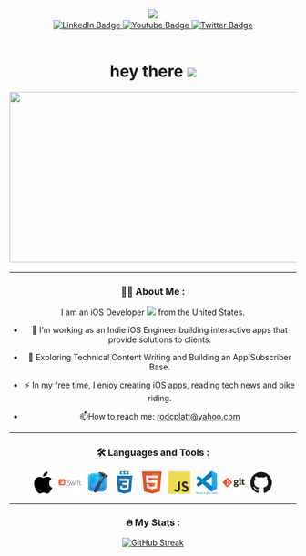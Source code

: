 <div id="header" align="center">
  <img src="https://media.giphy.com/media/M9gbBd9nbDrOTu1Mqx/giphy.gif" width="100"/>
<div id="badges">
  <a href="https://www.linkedin.com/in/rodney-platt">
    <img src="https://img.shields.io/badge/LinkedIn-blue?style=for-the-badge&logo=linkedin&logoColor=white" alt="LinkedIn Badge"/>
  </a>
  <a href="https://www.youtube.com@iosengineering">
    <img src="https://img.shields.io/badge/YouTube-red?style=for-the-badge&logo=youtube&logoColor=white" alt="Youtube Badge"/>
  </a>
  <a href="https://www.twitter.com/rodplatt2">
    <img src="https://img.shields.io/badge/Twitter-blue?style=for-the-badge&logo=twitter&logoColor=white" alt="Twitter Badge"/>
  </a>

 </div>

 <img src="https://komarev.com/ghpvc/?username=rodney-platt-jr&style=flat-square&color=blue" alt=""/>
<h1>
  hey there
  <img src="https://media.giphy.com/media/hvRJCLFzcasrR4ia7z/giphy.gif" width="30px"/>
</h1>

<div align="center">
  <img src="https://media.giphy.com/media/dWesBcTLavkZuG35MI/giphy.gif" width="600" height="300"/>
</div>
  
  ---

### 👨‍💻 About Me :
  
I am an iOS Developer <img src="https://media.giphy.com/media/WUlplcMpOCEmTGBtBW/giphy.gif" width="30"> from the United States.
  
- :telescope: I’m working as an Indie iOS Engineer building interactive apps that provide solutions to clients. 

- :seedling: Exploring Technical Content Writing and Building an App Subscriber Base.

- :zap: In my free time, I enjoy creating iOS apps, reading tech news and bike riding. 

- :mailbox:How to reach me: rodcplatt@yahoo.com 
  
 ---

### :hammer_and_wrench: Languages and Tools :
  
  <div>
  <img src="https://github.com/devicons/devicon/blob/master/icons/apple/apple-original.svg" title="Apple" alt="Apple" width="40" height="40"/>&nbsp; 
 <img src= "https://github.com/devicons/devicon/blob/master/icons/swift/swift-original-wordmark.svg" title="Swift" alt="Swift" width="40" height="40"/>&nbsp;
 <img src="https://github.com/devicons/devicon/blob/master/icons/xcode/xcode-original.svg" title="Xcode" alt="Xcode" width="40" height="40"/>&nbsp;
 <img src="https://github.com/devicons/devicon/blob/master/icons/css3/css3-plain-wordmark.svg"  title="CSS3" alt="CSS" width="40" height="40"/>&nbsp;
  <img src="https://github.com/devicons/devicon/blob/master/icons/html5/html5-original.svg" title="HTML5" alt="HTML" width="40" height="40"/>&nbsp;
  <img src="https://github.com/devicons/devicon/blob/master/icons/javascript/javascript-original.svg" title="JavaScript" alt="JavaScript" width="40" height="40"/>&nbsp;   
 <img src="https://github.com/devicons/devicon/blob/master/icons/vscode/vscode-original-wordmark.svg" title="Vscode" alt="Vscode" width="40" height="40"/>&nbsp;
 <img src="https://github.com/devicons/devicon/blob/master/icons/git/git-original-wordmark.svg" title="Git" **alt="Git" width="40" height="40"/>&nbsp;
  <img src= "https://github.com/devicons/devicon/blob/master/icons/github/github-original.svg" title="Github" alt="Github" width="40" height="40"/>&nbsp;    
</div>
  
  
  ---

### :fire: My Stats :
  
  [![GitHub Streak](http://github-readme-streak-stats.herokuapp.com?user=rodney-platt-jr&theme=dark&background=000000)](https://git.io/streak-stats)

  
